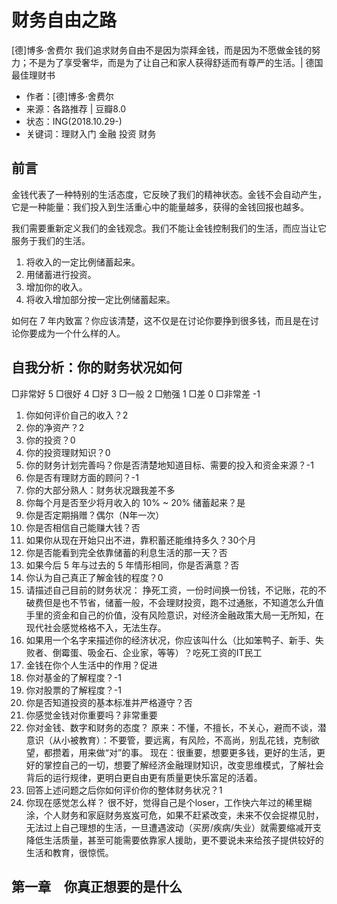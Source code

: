 # 财务自由之路
[德]博多·舍费尔
我们追求财务自由不是因为崇拜金钱，而是因为不愿做金钱的努力；不是为了享受奢华，而是为了让自己和家人获得舒适而有尊严的生活。| 德国最佳理财书
* 作者：[德]博多·舍费尔
* 来源：各路推荐 | 豆瓣8.0
* 状态：ING(2018.10.29-)
* 关键词：理财入门 金融 投资 财务

[time]:<20181029>
## 前言
金钱代表了一种特别的生活态度，它反映了我们的精神状态。金钱不会自动产生，它是一种能量：我们投入到生活重心中的能量越多，获得的金钱回报也越多。

我们需要重新定义我们的金钱观念。我们不能让金钱控制我们的生活，而应当让它服务于我们的生活。

1. 将收入的一定比例储蓄起来。
2. 用储蓄进行投资。
3. 增加你的收入。
4. 将收入增加部分按一定比例储蓄起来。

如何在 7 年内致富？你应该清楚，这不仅是在讨论你要挣到很多钱，而且是在讨论你要成为一个什么样的人。

## 自我分析：你的财务状况如何

□非常好 5
□很好 4
□好 3
□一般 2
□勉强 1
□差 0
□非常差 -1

1. 你如何评价自己的收入？2
2. 你的净资产？2
3. 你的投资？0
4. 你的投资理财知识？0
5. 你的财务计划完善吗？你是否清楚地知道目标、需要的投入和资金来源？-1
6. 你是否有理财方面的顾问？-1
7. 你的大部分熟人：财务状况跟我差不多
8. 你每个月是否至少将月收入的 10% ~ 20% 储蓄起来？是
9. 你是否定期捐赠？偶尔（N年一次）
10. 你是否相信自己能赚大钱？否
11. 如果你从现在开始只出不进，靠积蓄还能维持多久？30个月
12. 你是否能看到完全依靠储蓄的利息生活的那一天？否
13. 如果今后 5 年与过去的 5 年情形相同，你是否满意？否
14. 你认为自己真正了解金钱的程度？0
15. 请描述自己目前的财务状况：
    挣死工资，一份时间换一份钱，不记账，花的不破费但是也不节省，储蓄一般，不会理财投资，跑不过通胀，不知道怎么升值手里的资金和自己的价值，没有风险意识，对经济金融政策大局一无所知，在现代社会感觉格格不入，无法生存。
16. 如果用一个名字来描述你的经济状况，你应该叫什么（比如笨鸭子、新手、失败者、倒霉蛋、吸金石、企业家，等等）？吃死工资的IT民工
17. 金钱在你个人生活中的作用？促进
18. 你对基金的了解程度？-1
19. 你对股票的了解程度？-1
20. 你是否知道投资的基本标准并严格遵守？否
21. 你感觉金钱对你重要吗？非常重要
22. 你对金钱、数字和财务的态度？
    原来：不懂，不擅长，不关心，避而不谈，潜意识（从小被教育）：不要管，要远离，有风险，不高尚，别乱花钱，克制欲望，都攒着，用来做“对”的事。
    现在：很重要，想要更多钱，更好的生活，更好的掌控自己的一切，想要了解经济金融理财知识，改变思维模式，了解社会背后的运行规律，更明白更自由更有质量更快乐富足的活着。
23. 回答上述问题之后你如何评价你的整体财务状况？1
24. 你现在感觉怎么样？
    很不好，觉得自己是个loser，工作快六年过的稀里糊涂，个人财务和家庭财务岌岌可危，如果不赶紧改变，未来不仅会捉襟见肘，无法过上自己理想的生活，一旦遭遇波动（买房/疾病/失业）就需要缩减开支降低生活质量，甚至可能需要依靠家人援助，更不要说未来给孩子提供较好的生活和教育，很惊慌。

## 第一章　你真正想要的是什么